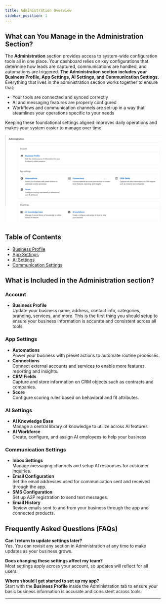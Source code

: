 ```yaml
---
title: Administration Overview
sidebar_position: 1
---
```

## What can You Manage in the Administration Section?
The **Administration** section provides access to system-wide configuration tools all in one place. Your dashboard relies on key configurations that determine how leads are captured, communications are handled, and automations are triggered. **The Administration section includes your Business Profile, App Settings, AI Settings, and Communication Settings.** Everything that lives in the administration section works together to ensure that:
- Your tools are connected and synced correctly
- AI and messaging features are properly configured
- Workflows and communication channels are set-up in a way that steamlines your operations specific to your needs

Keeping these foundational settings aligned improves daily operations and makes your system easier to manage over time.

![Administration Settings Overview](./img/administration_overview.png)

## Table of Contents
- [Business Profile](./business_profile.md)
- [App Settings](./app-settings/app_settings.md)
- [AI Settings](./ai-settings/ai_settings.md)
- [Communication Settings](./communication_settings.md)


## What is Included in the Administration section?

### Account
- **Business Profile**  
  Update your business name, address, contact info, categories, branding, services, and more. This is the first thing you should setup to ensure your business information is accurate and consistent across all tools.

### App Settings
- **Automations**  
  Power your business with preset actions to automate routine processes.
- **Connections**  
  Connect external accounts and services to enable more features, reporting and insights.
- **CRM Fields**  
  Capture and store information on CRM objects such as contracts and companies.
- **Score**  
 Configure scoring rules based on behavioral and fit attributes.

### AI Settings
- **AI Knowledge Base**  
 Manage a central library of knowledge to utilize across AI features
- **AI Workforce**  
  Create, configure, and assign AI employees to help your business

### Communication Settings
- **Inbox Settings**  
  Manage messaging channels and setup AI responses for customer inquiries.
- **Email Configuration**  
  Set the email addresses used for communication sent and received through the app.
- **SMS Configuration**  
  Set up A2P registration to send text messages. 
- **Email History**  
  Review emails sent to and from your business through the app and connected products.

## Frequently Asked Questions (FAQs)

**Can I return to update settings later?**  
Yes. You can revisit any section in Administration at any time to make updates as your business grows.

**Does changing these settings affect my team?**  
Most settings apply across your account, so updates will reflect for all users.

**Where should I get started to set up my app?**  
Start with the **Business Profile** inside the Administration tab to ensure your basic business information is accurate and consistent across tools.

---
